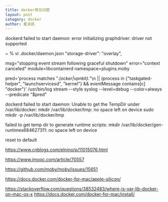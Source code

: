 ```yaml
---
title: docker常见问题
layout: post
category: docker
author: 夏泽民
---
```

dockerd failed to start daemon: error initializing graphdriver: driver not supported 

~ % vi .docker/daemon.json 
"storage-driver": "overlay",

msg="stopping event stream following graceful shutdown" error="context canceled" module=libcontainerd namespace=plugins.moby


pred='process matches ".*(ocker|vpnkit).*"\n  || (process in {"taskgated-helper", "launchservicesd", "kernel"} && eventMessage contains[c] "docker")'
/usr/bin/log stream --style syslog --level=debug --color=always --predicate "$pred"


dockerd failed to start daemon: Unable to get the TempDir under /var/lib/docker: mkdir /var/lib/docker/tmp: no space left on device
sudo mkdir -p  /var/lib/docker/tmp

failed to get temp dir to generate runtime scripts: mkdir /var/lib/docker/gen-runtimes684627311: no space left on device

reset to default 

<!-- more -->

https://www.cnblogs.com/elnino/p/11015076.html

https://www.imooc.com/article/70557

https://github.com/moby/moby/issues/15651

https://docs.docker.com/docker-for-mac/apple-silicon/

https://stackoverflow.com/questions/38532483/where-is-var-lib-docker-on-mac-os-x
https://docs.docker.com/docker-for-mac/install/
